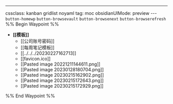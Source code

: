 ---
cssclass: kanban gridlist noyaml
tag: moc
obsidianUIMode: preview
--- `button-homewp`  `button-browsevault`  `button-browsenext` `button-browserefresh` 
%% Begin Waypoint %%
- **[[模板]]**
	- [[公司账号密码]]
	- [[每周笔记模板]]
	- [[../../../20230227162713]]
	- [[favicon.ico]]
	- [[Pasted image 20221211144611.png]]
	- [[Pasted image 20230128180704.png]]
	- [[Pasted image 20230215162902.png]]
	- [[Pasted image 20230215172643.png]]
	- [[Pasted image 20230215172929.png]]

%% End Waypoint %%